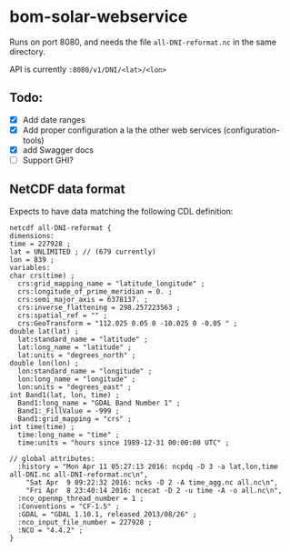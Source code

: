 # bom-solar-webservice
Runs on port 8080, and needs the file `all-DNI-reformat.nc` in the same directory.

API is currently `:8080/v1/DNI/<lat>/<lon>`

## Todo:
- [x] Add date ranges
- [x] Add proper configuration a la the other web services (configuration-tools)
- [x] add Swagger docs
- [ ] Support GHI?

## NetCDF data format
Expects to have data matching the following CDL definition:
```cdl
netcdf all-DNI-reformat {
dimensions:
time = 227928 ;
lat = UNLIMITED ; // (679 currently)
lon = 839 ;
variables:
char crs(time) ;
  crs:grid_mapping_name = "latitude_longitude" ;
  crs:longitude_of_prime_meridian = 0. ;
  crs:semi_major_axis = 6378137. ;
  crs:inverse_flattening = 298.257223563 ;
  crs:spatial_ref = "" ;
  crs:GeoTransform = "112.025 0.05 0 -10.025 0 -0.05 " ;
double lat(lat) ;
  lat:standard_name = "latitude" ;
  lat:long_name = "latitude" ;
  lat:units = "degrees_north" ;
double lon(lon) ;
  lon:standard_name = "longitude" ;
  lon:long_name = "longitude" ;
  lon:units = "degrees_east" ;
int Band1(lat, lon, time) ;
  Band1:long_name = "GDAL Band Number 1" ;
  Band1:_FillValue = -999 ;
  Band1:grid_mapping = "crs" ;
int time(time) ;
  time:long_name = "time" ;
  time:units = "hours since 1989-12-31 00:00:00 UTC" ;

// global attributes:
  :history = "Mon Apr 11 05:27:13 2016: ncpdq -D 3 -a lat,lon,time all-DNI.nc all-DNI-reformat.nc\n",
    "Sat Apr  9 09:22:32 2016: ncks -D 2 -A time_agg.nc all.nc\n",
    "Fri Apr  8 23:40:14 2016: ncecat -D 2 -u time -A -o all.nc\n",
  :nco_openmp_thread_number = 1 ;
  :Conventions = "CF-1.5" ;
  :GDAL = "GDAL 1.10.1, released 2013/08/26" ;
  :nco_input_file_number = 227928 ;
  :NCO = "4.4.2" ;
}
```
